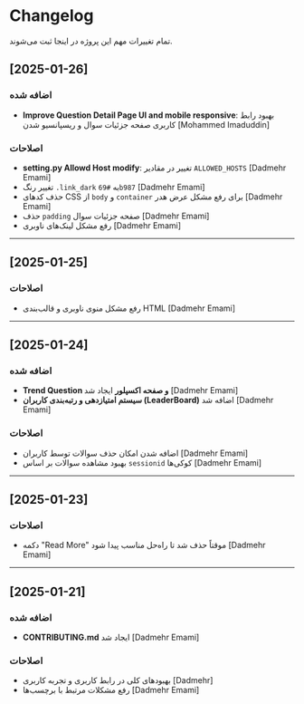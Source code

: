 # Changelog

تمام تغییرات مهم این پروژه در اینجا ثبت می‌شوند.

## [2025-01-26]
### اضافه شده
- **Improve Question Detail Page UI and mobile responsive**: بهبود رابط کاربری صفحه جزئیات سوال و ریسپانسیو شدن [Mohammed Imaduddin]

### اصلاحات
- **setting.py Allowd Host modify**: تغییر در مقادیر `ALLOWED_HOSTS` [Dadmehr Emami]
- تغییر رنگ `.link_dark` به `#69b987` [Dadmehr Emami]
- حذف کدهای CSS از `body` و `container` برای رفع مشکل عرض هدر [Dadmehr Emami]
- حذف `padding` صفحه جزئیات سوال [Dadmehr Emami]
- رفع مشکل لینک‌های ناوبری [Dadmehr Emami]

---

## [2025-01-25]
### اصلاحات
- رفع مشکل منوی ناوبری و قالب‌بندی HTML [Dadmehr Emami]

---

## [2025-01-24]
### اضافه شده
- **Trend Question و صفحه اکسپلور** ایجاد شد [Dadmehr Emami]
- **سیستم امتیازدهی و رتبه‌بندی کاربران (LeaderBoard)** اضافه شد [Dadmehr Emami]

### اصلاحات
- اضافه شدن امکان حذف سوالات توسط کاربران [Dadmehr Emami]
- بهبود مشاهده سوالات بر اساس `sessionid` کوکی‌ها [Dadmehr Emami]

---

## [2025-01-23]
### اصلاحات
- دکمه "Read More" موقتاً حذف شد تا راه‌حل مناسب پیدا شود [Dadmehr Emami]

---

## [2025-01-21]
### اضافه شده
- **CONTRIBUTING.md** ایجاد شد [Dadmehr Emami]

### اصلاحات
- بهبود‌های کلی در رابط کاربری و تجربه کاربری [Dadmehr]
- رفع مشکلات مرتبط با برچسب‌ها [Dadmehr Emami]

